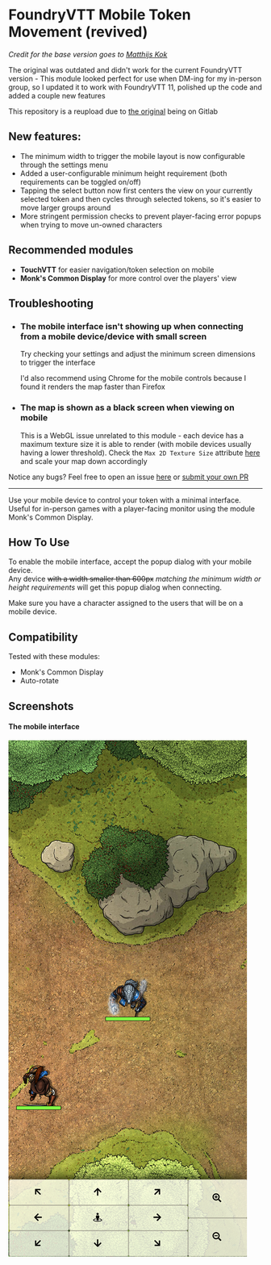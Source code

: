 # FoundryVTT Mobile Token Movement (revived)

_Credit for the base version goes to [Matthijs Kok](https://gitlab.com/MatthijsKok)_

The original was outdated and didn't work for the current FoundryVTT version - This module looked perfect for use 
when DM-ing for my in-person group, so I updated it to work with FoundryVTT 11, polished up the code and added a couple new features

This repository is a reupload due to [the original](https://gitlab.com/MatthijsKok/mobile-token-movement) being on Gitlab

## New features:
- The minimum width to trigger the mobile layout is now configurable through the settings menu
- Added a user-configurable minimum height requirement (both requirements can be toggled on/off)
- Tapping the select button now first centers the view on your currently selected token and 
  then cycles through selected tokens, so it's easier to move larger groups around
- More stringent permission checks to prevent player-facing error popups when trying to move un-owned characters

## Recommended modules
- **TouchVTT** for easier navigation/token selection on mobile
- **Monk's Common Display** for more control over the players' view


## Troubleshooting

- ### The mobile interface isn't showing up when connecting from a mobile device/device with small screen
  Try checking your settings and adjust the minimum screen dimensions to trigger the interface
  
  I'd also recommend using Chrome for the mobile controls because I found it renders the map faster than Firefox
- ### The map is shown as a black screen when viewing on mobile
  This is a WebGL issue unrelated to this module - each device has a maximum texture size it is able to render (with mobile devices usually having a lower threshold). 
  Check the `Max 2D Texture Size` attribute [here](https://alteredqualia.com/tmp/webgl-maxparams-test/) and scale your map down accordingly


Notice any bugs? Feel free to open an issue [here](https://github.com/NicolasAssouline/mobile-token-movement/issues/new/choose) 
or [submit your own PR](https://github.com/NicolasAssouline/mobile-token-movement/compare)

---

Use your mobile device to control your token with a minimal interface.  
Useful for in-person games with a player-facing monitor using the module Monk's Common Display.  

## How To Use
To enable the mobile interface, accept the popup dialog with your mobile device.  
Any device ~~with a width smaller than 600px~~ _matching the minimum width or height requirements_ will get this popup dialog when connecting.

Make sure you have a character assigned to the users that will be on a mobile device.

## Compatibility
Tested with these modules:
- Monk's Common Display
- Auto-rotate

## Screenshots
#### The mobile interface
![mobile UI screenshot](assets/screenshot1.png)
